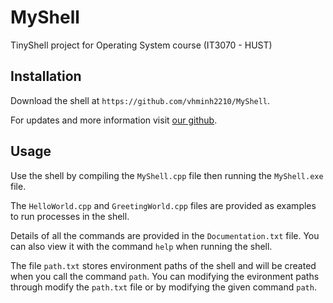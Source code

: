 # MyShell

TinyShell project for Operating System course (IT3070 - HUST)

## Installation

Download the shell at `https://github.com/vhminh2210/MyShell`.

For updates and more information visit [our github](https://github.com/vhminh2210/MyShell).

## Usage

Use the shell by compiling the `MyShell.cpp` file then running the `MyShell.exe` file.

The `HelloWorld.cpp` and `GreetingWorld.cpp` files are provided as examples to run processes in the shell.

Details of all the commands are provided in the `Documentation.txt` file. You can also view it with the command `help` when running the shell.

The file `path.txt` stores environment paths of the shell and will be created when you call the command `path`. You can modifying the evironment paths through modify the `path.txt` file or by modifying the given command `path`.